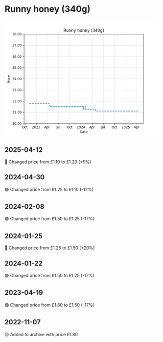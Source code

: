 # Runny honey (340g)
![](charts/product-59394011.png)
## 2025-04-12
🔴 Changed price from £1.10 to £1.20 (+9%)
## 2024-04-30
🟢 Changed price from £1.25 to £1.10 (-12%)
## 2024-02-08
🟢 Changed price from £1.50 to £1.25 (-17%)
## 2024-01-25
🔴 Changed price from £1.25 to £1.50 (+20%)
## 2024-01-22
🟢 Changed price from £1.50 to £1.25 (-17%)
## 2023-04-19
🟢 Changed price from £1.80 to £1.50 (-17%)
## 2022-11-07
🟡 Added to archive with price £1.80